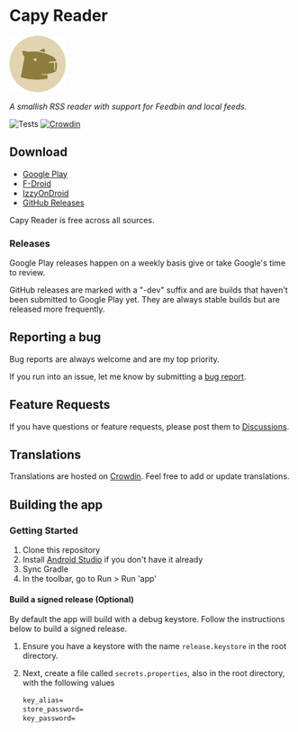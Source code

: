 # Capy Reader

<img src="./site/capy.png" width="100px">

_A smallish RSS reader with support for Feedbin and local feeds._

![Tests](https://github.com/jocmp/capyreader/actions/workflows/ci.yml/badge.svg) [![Crowdin](https://badges.crowdin.net/capyreader/localized.svg)](https://crowdin.com/project/capyreader)

## Download

- [Google Play][gplay_link]
- [F-Droid][fdroid_link]
- [IzzyOnDroid][izzy_link]
- [GitHub Releases][github_link]

Capy Reader is free across all sources.

### Releases

Google Play releases happen on a weekly basis give or take Google's time to review.

GitHub releases are marked with a "-dev" suffix and are builds that haven't been submitted
to Google Play yet. They are always stable builds but are released more frequently.

## Reporting a bug

Bug reports are always welcome and are my top priority.

If you run into an issue, let me know by submitting a [bug report](https://github.com/jocmp/capyreader/issues/new?labels=bug&template=bug_report.yml).

## Feature Requests

If you have questions or feature requests, please post them to [Discussions](https://github.com/jocmp/capyreader/discussions).

## Translations

Translations are hosted on [Crowdin](https://crowdin.com/project/capyreader). Feel free to add or update translations.

## Building the app

### Getting Started

1. Clone this repository
2. Install [Android Studio](https://developer.android.com/studio) if you don't have it already
3. Sync Gradle
4. In the toolbar, go to Run > Run 'app'

#### Build a signed release (Optional)

By default the app will build with a debug keystore. Follow the instructions below to build a signed release.

1. Ensure you have a keystore with the name `release.keystore` in the root directory.
2. Next, create a file called `secrets.properties`, also in the root directory, with the following values

    ```properties
    key_alias=
    store_password=
    key_password=
    ```


[gplay_link]: https://play.google.com/store/apps/details?id=com.capyreader.app
[fdroid_link]: https://f-droid.org/packages/com.capyreader.app/
[izzy_link]: https://apt.izzysoft.de/fdroid/index/apk/com.capyreader.app
[izzy_img]: https://img.shields.io/endpoint?url=https://apt.izzysoft.de/fdroid/api/v1/shield/com.capyreader.app&label=IzzyOnDroid
[github_link]: https://github.com/jocmp/capyreader/releases/latest
[github_img]: https://img.shields.io/github/v/release/jocmp/capyreader?logo=GitHub
